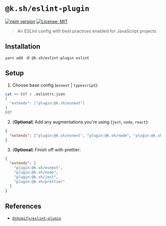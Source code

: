 # `@k.sh/eslint-plugin`

[![npm version][package-version-badge]][package-version]
[![License: MIT](https://img.shields.io/badge/license-mit-yellow.svg)](https://opensource.org/licenses/MIT)

> An ESLint config with best practices enabled for JavaScript projects

## Installation

`yarn add -D @k.sh/eslint-plugin eslint`

## Setup

1. Choose base config (`esnext` | `typescript`):

```sh
cat << EOT > .eslintrc.json
{
  "extends": ["plugin:@k.sh/esnext"]
}
EOT
```

2. (**Optional**) Add any augmentations you're using (`jest`, `node`, `react`):

```json
{
  "extends": ["plugin:@k.sh/esnext", "plugin:@k.sh/node", "plugin:@k.sh/jest"]
}
```

3. (**Optional**) Finish off with prettier:

```json
{
  "extends": [
    "plugin:@k.sh/esnext",
    "plugin:@k.sh/node",
    "plugin:@k.sh/jest",
    "plugin:@k.sh/prettier"
  ]
}
```

## References

- [`@shopify/eslint-plugin`](https://github.com/Shopify/web-configs)

[package-version-badge]: https://badge.fury.io/js/@k.sh%2Feslint-plugin.svg
[package-version]: https://www.npmjs.com/package/@k.sh/eslint-plugin
